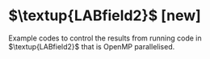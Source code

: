 # $\textup{LABfield2}$ [new]

Example codes to control the results from running code in $\textup{LABfield2}$ that is OpenMP parallelised.




<!-- 

---
---
---
---
---
# $\textup{LABfield2}$
Boilerplate examples and unit tests for investigating performance of $\textup{LATfield2}$.

---

># TODO:
>- [x] Find a simple way of saving the parameters (`dim`, `npts` etc.) that was used to get the output?
>- [x] Find appropriate simulation parameters and parallel grid for automatically running tests (these can quite easily be changed)
>- [ ] Focus on the timing of each separate process (function call), rather than the runtime for the whole example
>- [ ] Deal with the issue that the reference data (`unit_tests/**/org_output.h5`) are way too large for git 
>   - maybe simply save samples in a tarball? 
>   - be ok that they will be saved locally?
>   - only save & compare slices of (or coarse-gridded) cubes? (I think this is a good option)
>- [ ] Mind the type of computer that is used -- find a way to be consistent about this
>- [ ] Hybrid programming: Masteronly approach (vector mode) ? or tasking (funneled or multithreaded)?


---

# Unit tests
We provide a number of unit tests for evaluating the performance (enhancement) of different parts of $\textup{LATfield2}$. Each test represent a boilerplate example of some computation, placed in folders in `unit_tests/`. The results of said computation are to be saved (`fresh_output.h5`) and compared with the corresponding results (`org_output.h5`). The latter contains results produced with $\textup{LATfield2}$ _before_ any changes are made.[^1]

[^1]: I.e. prior to 26/06/23.

Note that each example (unit) includes several function calls (computations) to $\textup{LATfield2}$. A part of the result is saved and compared to the original result to make sure the changes do not alter the calculations.

>Efficiency for a computation with $n$ compute processes and execution time $T$ is $\mathcal{E}(n)=\frac{n_{\mathrm{ref}} T_{\mathrm{ref}}}{nT}$, where $n_{\mathrm{ref}}$ is the number of processes used in the original simulation and $T_{\mathrm{ref}}$ is the original simulation time. We primarily use $n_{\mathrm{ref}}=64$. 


## **(a)** Field manipulation
> look-up folder: `unit_tests/field_manipulation/`

The boilerplate example is that of a linear combination between two fields. 


## **(b)** Execution of fast Fourier transform
> look-up folder: `unit_tests/fft_execution/`



## **(c)** Particle-mesh projection
> look-up folder: `unit_tests/particle_mesh_projection/`


# notes:
- Remember to think of race conditions!! Should maybe our code check whether we are in the danger zone or not?
- Performance enhancement & reduction in mem.  footprint -->
